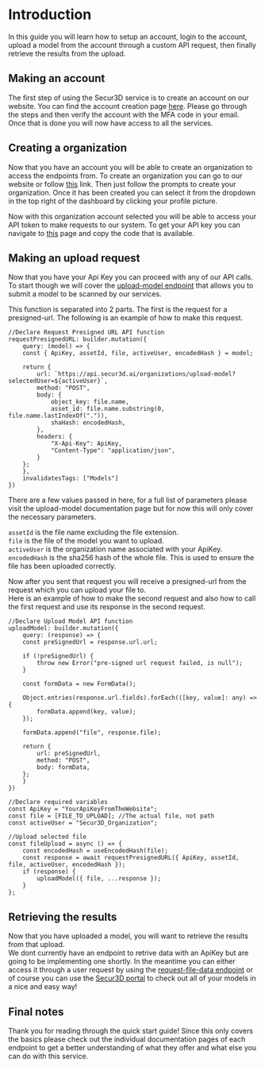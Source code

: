 # Introduction

In this guide you will learn how to setup an account, login to the account, upload a model from the account through a custom API request, then finally retrieve the results from the upload.  

## Making an account

The first step of using the Secur3D service is to create an account on our website. You can find the account creation page [here](https://www.app.secur3d.ai/auth/signup). Please go through the steps and then verify the account with the MFA code in your email. Once that is done you will now have access to all the services.

## Creating a organization

Now that you have an account you will be able to create an organization to access the endpoints from. To create an organization you can go to our website or follow [this](https://www.staging.secur3d.ai/dashboard/organization/create) link. Then just follow the prompts to create your organization. Once it has been created you can select it from the dropdown in the top right of the dashboard by clicking your profile picture.

Now with this organization account selected you will be able to access your API token to make requests to our system. To get your API key you can navigate to [this](https://www.staging.secur3d.ai/dashboard/organization/webhook) page and copy the code that is available.

## Making an upload request

Now that you have your Api Key you can proceed with any of our API calls. To start though we will cover the [upload-model endpoint](https://www.app.secur3d.ai/documentation/API/organizations/upload-model) that allows you to submit a model to be scanned by our services.

This function is separated into 2 parts. The first is the request for a presigned-url. The following is an example of how to make this request.

```
//Declare Request Presigned URL API function
requestPresignedURL: builder.mutation({
    query: (model) => {
    const { ApiKey, assetId, file, activeUser, encodedHash } = model;

    return {
        url: `https://api.secur3d.ai/organizations/upload-model?selectedUser=${activeUser}`,
        method: "POST",
        body: {
            object_key: file.name,
            asset_id: file.name.substring(0, file.name.lastIndexOf(".")),
            shaHash: encodedHash,
        },
        headers: {
            "X-Api-Key": ApiKey,
            "Content-Type": "application/json",
        }
    };
    },
    invalidatesTags: ["Models"]
})
```

There are a few values passed in here, for a full list of parameters please visit the upload-model documentation page but for now this will only cover the necessary parameters.

`assetId` is the file name excluding the file extension.  
`file` is the file of the model you want to upload.  
`activeUser` is the organization name associated with your ApiKey.  
`encodedHash` is the sha256 hash of the whole file. This is used to ensure the file has been uploaded correctly.  

Now after you sent that request you will receive a presigned-url from the request which you can upload your file to.  
Here is an example of how to make the second request and also how to call the first request and use its response in the second request.

```
//Declare Upload Model API function
uploadModel: builder.mutation({
    query: (response) => {
    const preSignedUrl = response.url.url;

    if (!preSignedUrl) {
        throw new Error("pre-signed url request failed, is null");
    }

    const formData = new FormData();

    Object.entries(response.url.fields).forEach(([key, value]: any) => {
        formData.append(key, value);
    });

    formData.append("file", response.file);

    return {
        url: preSignedUrl,
        method: "POST",
        body: formData,
    };
    }
})

//Declare required variables
const ApiKey = "YourApiKeyFromTheWebsite";
const file = [FILE_TO_UPLOAD]; //The actual file, not path
const activeUser = "Secur3D_Organization";

//Upload selected file
const fileUpload = async () => {
    const encodedHash = useEncodedHash(file);
    const response = await requestPresignedURL({ ApiKey, assetId, file, activeUser, encodedHash });
    if (response) {
        uploadModel({ file, ...response });
    }
};
```

## Retrieving the results

Now that you have uploaded a model, you will want to retrieve the results from that upload.  
We dont currently have an endpoint to retrive data with an ApiKey but are going to be implementing one shortly. In the meantime you can either access it through a user request by using the [request-file-data endpoint](https://www.app.secur3d.ai/documentation/API/model-function/request-file-data) or of course you can use the [Secur3D portal](https://www.app.secur3d.ai/dashboard/models/manage/list) to check out all of your models in a nice and easy way!

## Final notes

Thank you for reading through the quick start guide! Since this only covers the basics please check out the individual documentation pages of each endpoint to get a better understanding of what they offer and what else you can do with this service.  
